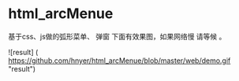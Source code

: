 # html_arcMenue
基于css、js做的弧形菜单、 弹窗
下面有效果图，如果网络慢 请等候 。

![result] ( https://github.com/hnyer/html_arcMenue/blob/master/web/demo.gif   "result")
